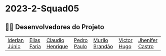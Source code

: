 # 2023-2-Squad05
## 👨‍💻 Desenvolvedores do Projeto

<table>
  <td>
    <a href="https://github.com/IderlanJ%22%3E" style="">
      <img scr="https://avatars.githubusercontent.com/u/101422838?v=4">
      <br>
      Iderlan Júnio
    </a>
  </td>
  <td>
    <a href="">
      <img scr="">
      <br>
      Elias Faria
    </a>
  </td>
  <td>
    <a href="">
      <img scr="">
      <br>
      Claudio Henrique
    </a>
  </td>
  <td>
    <a href="">
      <img scr="">
      <br>
      Pedro Paulo
    </a>
  </td>
  <td>
    <a href="">
      <img scr="">
      <br>
      Murilo Brandão
    </a>
  </td>
  <td>
    <a href="">
      <img scr="">
      <br>
      Victor Hugo
    </a>
  </td>
  <td>
    <a href="">
      <img scr="">
      <br>
      Jhenifer Castro
    </a>
  </td>
</table>
